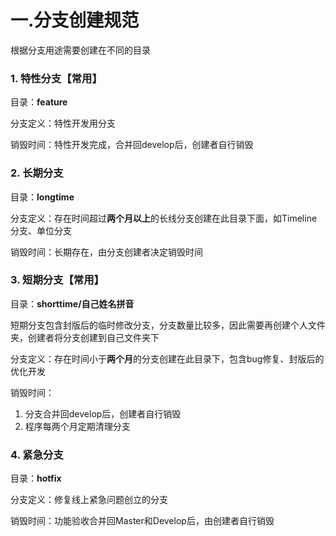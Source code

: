 # 一.分支创建规范
根据分支用途需要创建在不同的目录

### 1. 特性分支【常用】
目录：**feature**

分支定义：特性开发用分支

销毁时间：特性开发完成，合并回develop后，创建者自行销毁

### 2. 长期分支
目录：**longtime**

分支定义：存在时间超过**两个月以上**的长线分支创建在此目录下面，如Timeline分支、单位分支

销毁时间：长期存在，由分支创建者决定销毁时间

### 3. 短期分支【常用】
目录：**shorttime/自己姓名拼音**

短期分支包含封版后的临时修改分支，分支数量比较多，因此需要再创建个人文件夹，创建者将分支创建到自己文件夹下

分支定义：存在时间小于**两个月**的分支创建在此目录下，包含bug修复、封版后的优化开发

销毁时间：

1. 分支合并回develop后，创建者自行销毁
2. 程序每两个月定期清理分支

### 4. 紧急分支
目录：**hotfix**

分支定义：修复线上紧急问题创立的分支

销毁时间：功能验收合并回Master和Develop后，由创建者自行销毁

# 
